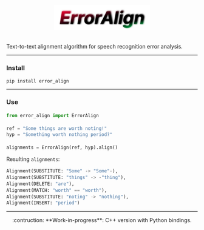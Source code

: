 <p align="center">
  <img src=".github/assets/logo.svg" alt="ErrorAlign Logo" width="50%"/>
</p>
<br/>
Text-to-text alignment algorithm for speech recognition error analysis.


---

### Install

```
pip install error_align
```
---

### Use
```python
from error_align import ErrorAlign

ref = "Some things are worth noting!"
hyp = "Something worth nothing period?"

alignments = ErrorAlign(ref, hyp).align()
```

Resulting `alignments`:
```python
Alignment(SUBSTITUTE: "Some" -> "Some"-),
Alignment(SUBSTITUTE: "things" -> -"thing"),
Alignment(DELETE: "are"),
Alignment(MATCH: "worth" == "worth"),
Alignment(SUBSTITUTE: "noting" -> "nothing"),
Alignment(INSERT: "period")
```
---
<p style="text-align:center;">
:contruction: **Work-in-progress**: C++ version with Python bindings.
</p>